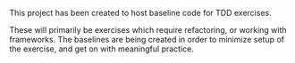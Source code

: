 This project has been created to host baseline code for TDD exercises.

These will primarily be exercises which require refactoring, or working with frameworks.  The baselines are being created in order to minimize setup of the exercise, and get on with meaningful practice.
